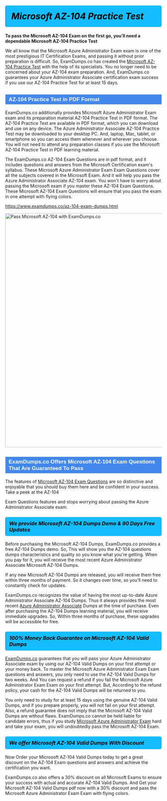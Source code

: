 <h1>                <strong><span style="display: block; color: #000000; background: #14BDFF; border: 0.5px solid #AED6F1; border-left: 3px solid #3498DB; padding: .6em; border-radius: 6px;">                     <em>Microsoft AZ-104 <span class="exam_variation">Practice Test</span> </em>                </span></strong>            </h1>                        <p><strong>To pass the Microsoft AZ-104 Exam on the first go, you'll need a dependable Microsoft AZ-104 <span class="exam_variation">Practice Test</span></strong></p>                        <p>We all know that the Microsoft Azure Administrator Exam exam is one of the most prestigious IT Certification Exams,             and passing it without prior preparation is difficult. So, ExamDumps.co has created the <a href="https://www.examdumps.co/az-104-exam-dumps.html">Microsoft AZ-104 <span class="exam_variation">Practice Test</span></a> with the help of its specialists.             You no longer need to be concerned about your AZ-104 exam preparation. And, ExamDumps.co guarantees your Azure Administrator Associate certification             exam success if you use our AZ-104 <span class="exam_variation">Practice Test</span> for at least 15 days.</p>                        <h2 style="background: #4287ec; border: 1px solid #cccccc; padding: 5px 10px;">                <span style="color: #ffffff;">                    <span style="font-size: 11pt;">                        <span style="line-height: normal;">                            <span style="font-family: Calibri,sans-serif;">                                <strong>                                    <span style="font-size: 13.0pt;">AZ-104 <span class="exam_variation">Practice Test</span> in PDF Format</span>                                </strong>                            </span>                        </span>                    </span>                </span>            </h2>                        <p>ExamDumps.co additionally provides Microsoft Azure Administrator Exam exam and its preparation material AZ-104 <span class="exam_variation">Practice Test</span> in PDF format.             The AZ-104 <span class="exam_variation">Practice Test</span> are available in PDF format, which you can download and use on any device. The Azure Administrator Associate AZ-104 <span class="exam_variation">Practice Test</span> may be downloaded             to your desktop PC. And, laptop, Mac, tablet, or smartphone so you can access them whenever and wherever you choose. You will not need to attend any preparation classes if you use             the Microsoft AZ-104 <span class="exam_variation">Practice Test</span> in PDF learning material. </p>                        <p>The ExamDumps.co AZ-104 <span class="exam_variation2">Exam Questions</span> are in pdf format, and  it includes questions and answers from the Microsoft Certification exam's syllabus. These             Microsoft Azure Administrator Exam <span class="exam_variation2">Exam Questions</span> cover all the subjects covered in the Microsoft Exam. And it will help you pass the             Azure Administrator Associate AZ-104 exam. You won't have to worry about passing the Microsoft exam if you master these AZ-104 <span class="exam_variation2">Exam Questions</span>.             These Microsoft AZ-104 <span class="exam_variation2">Exam Questions</span> will ensure that you pass the exam in one attempt with flying colors.</p>                        <p><a href="https://www.examdumps.co/az-104-exam-dumps.html">https://www.examdumps.co/az-104-exam-dumps.html</a></p>                        <p><a href="https://www.examdumps.co/"><img src="https://www.examdumps.co//images/banners/big-sale-20-percent-discount-offer-examdumps.jpg" class="postImage" alt="Pass Microsoft AZ-104 with ExamDumps.co" width="750"></a></p>                            <h2 style="background: #4287ec; border: 1px solid #cccccc; padding: 5px 10px;">                <span style="color: #ffffff;">                    <span style="font-size: 11pt;">                        <span style="line-height: normal;">                            <span style="font-family: Calibri,sans-serif;">                                <strong>                                    <span style="font-size: 13.0pt;">ExamDumps.co Offers Microsoft AZ-104 <span class="exam_variation2">Exam Questions</span> That Are Guaranteed To Pass</span>                                </strong>                            </span>                        </span>                    </span>                </span>            </h2>                        <p>The features of <a href="https://www.examdumps.co/microsoft-exam-dumps.html">Microsoft AZ-104 <span class="exam_variation2">Exam Questions</span></a> are so distinctive and enjoyable that you should buy them here and be confident in your success. Take a peek at the AZ-104</p>            <p> <span class="exam_variation2">Exam Questions</span> features and stops worrying about passing the Azure Administrator Associate exam.</p>                        <h3>                <strong>                    <span style="display: block; color: #000000; background: #14BDFF; border: 0.5px solid #AED6F1; border-left: 3px solid #3498DB; padding: .6em; border-radius: 6px;">                        <em>We provide Microsoft AZ-104 <span class="exam_variation3">Dumps</span> Demo &amp; 90 Days Free Updates</em>                    </span>                </strong>            </h3>                        <p>Before purchasing the Microsoft AZ-104 <span class="exam_variation3">Dumps</span>, ExamDumps.co provides a free AZ-104 <span class="exam_variation3">Dumps</span> demo. So, This will show you the AZ-104 questions dumps             characteristics and quality so you know what you're getting. When you pay for it, you will receive the most recent             Azure Administrator Associate Microsoft AZ-104 <span class="exam_variation3">Dumps</span>.</p>                        <p>If any new Microsoft AZ-104 <span class="exam_variation3">Dumps</span> are released, you will receive them free within three months of payment.             So it changes over time, so you'll need to constantly check for updates.</p>                        <p>ExamDumps.co recognizes the value of having the most up-to-date Azure Administrator Associate AZ-104 <span class="exam_variation3">Dumps</span>. Thus it always provides the most recent             <a href="https://www.examdumps.co/azure-administrator-associate-exam-dumps.html">Azure Administrator Associate</a> <span class="exam_variation3">Dumps</span> at the time of purchase. Even after purchasing the AZ-104 <span class="exam_variation3">Dumps</span> learning material, you will receive immediate upgrades.             So, Within three months of purchase, these upgrades will be accessible for free.</p>                        <h3>                <strong>                    <span style="display: block; color: #000000; background: #14BDFF; border: 0.5px solid #AED6F1; border-left: 3px solid #3498DB; padding: .6em; border-radius: 6px;">                        <em>100% Money Back Guarantee on Microsoft AZ-104 <span class="exam_variation4">Valid Dumps</span></em>                    </span>                </strong>            </h3>                        <p><a href="https://www.examdumps.co/">ExamDumps.co</a> guarantees that you will pass your Azure Administrator Associate exam by using our AZ-104 <span class="exam_variation4">Valid Dumps</span> on your first attempt or your money back.             To master the Microsoft Azure Administrator Exam Exam questions and answers, you only need to use the AZ-104 <span class="exam_variation4">Valid Dumps</span> for             two weeks. And You can request a refund if you fail the Microsoft Azure Administrator Exam Exam on your first attempt. But, According to the refund policy, your cash             for the AZ-104 <span class="exam_variation4">Valid Dumps</span> will be returned to you.</p>                        <p>You only need to study for at least 15 days using the genuine AZ-104 <span class="exam_variation4">Valid Dumps</span>, and if you prepare properly, you will not fail on your first attempt.             Also, a refund guarantee does not imply that the Microsoft AZ-104 <span class="exam_variation4">Valid Dumps</span> are without flaws. ExamDumps.co cannot be held liable for candidate errors,             thus if you study <a href="https://www.examdumps.co/az-104-exam-dumps.html">Microsoft Azure Administrator Exam</a> hard and take your exam, you will undoubtedly pass the Microsoft AZ-104 Exam. </p>                        <h3>                <strong>                    <span style="display: block; color: #000000; background: #14BDFF; border: 0.5px solid #AED6F1; border-left: 3px solid #3498DB; padding: .6em; border-radius: 6px;">                        <em>We offer Microsoft AZ-104 <span class="exam_variation4">Valid Dumps</span> With Discount</em>                    </span>                </strong>            </h3>                        <p>Now Order your Microsoft AZ-104 <span class="exam_variation4">Valid Dumps</span> today to get a great discount on the AZ-104 Exam questions and answers and achieve the certification you want.</p>                        <p>ExamDumps.co also offers a 30% discount on all Microsoft Exams to ensure your success with actual and accurate AZ-104 <span class="exam_variation4">Valid Dumps</span>. And Get your Microsoft AZ-104 <span class="exam_variation4">Valid Dumps</span>             pdf now with a 30% discount and pass the Microsoft Azure Administrator Exam Exam with flying colors.</p>                    
